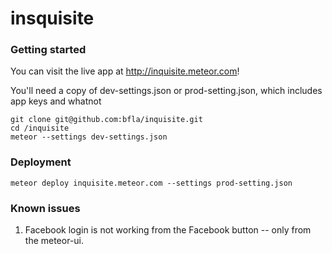 # insquisite

### Getting started

You can visit the live app at http://inquisite.meteor.com!

You'll need a copy of dev-settings.json or prod-setting.json, which includes app keys and whatnot

```
git clone git@github.com:bfla/inquisite.git
cd /inquisite
meteor --settings dev-settings.json
```

### Deployment

```
meteor deploy inquisite.meteor.com --settings prod-setting.json
```

### Known issues
1. Facebook login is not working from the Facebook button -- only from the 
meteor-ui.
